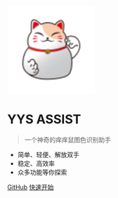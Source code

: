 ![logo](logo.svg)
# <b>YYS ASSIST</b>
> 一个神奇的痒痒鼠图色识别助手

- 简单、轻便、解放双手
- 稳定、高效率
- 众多功能等你探索

[GitHub](https://github.com/RicardaY/yys.git)
[快速开始](?id=前言)